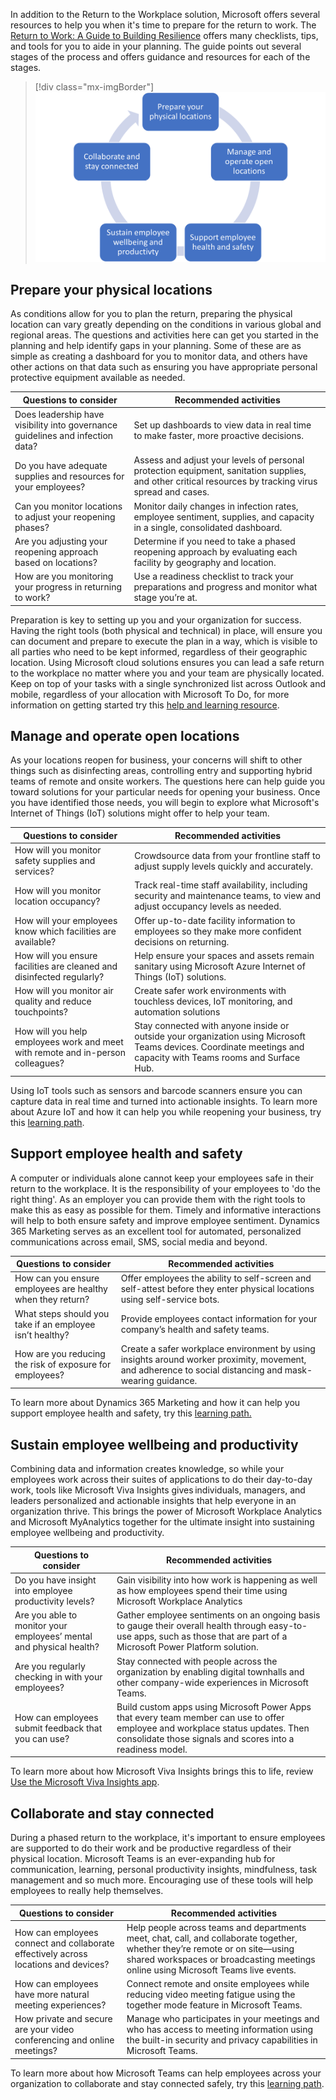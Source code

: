 In addition to the Return to the Workplace solution, Microsoft offers several resources to help you when it's time to prepare for the return to work. The [Return to Work: A Guide to Building Resilience](https://clouddamcdnprodep.azureedge.net/gdc/gdcrKoiqK/original/?azure-portal=true) offers many checklists, tips, and tools for you to aide in your planning. The guide points out several stages of the process and offers guidance and resources for each of the stages.

> [!div class="mx-imgBorder"]
> [![Diagram of the return to workplace stages.](../media/return-workplace-stages.png)](../media/return-workplace-stages.png#lightbox)

## Prepare your physical locations

As conditions allow for you to plan the return, preparing the physical location can vary greatly depending on the conditions in various global and regional areas. The questions and activities here can get you started in the planning and help identify gaps in your planning. Some of these are as simple as creating a dashboard for you to monitor data, and others have other actions on that data such as ensuring you have appropriate personal protective equipment available as needed.

|     Questions to consider                                                               |     Recommended activities                                                                                                                                       |
|-----------------------------------------------------------------------------------------|------------------------------------------------------------------------------------------------------------------------------------------------------------------|
|     Does   leadership have visibility into governance guidelines and infection data?    |     Set up   dashboards to view data in real time to make faster, more proactive   decisions.                                                                    |
|     Do you have adequate supplies and resources for your   employees?                   |     Assess and adjust your levels of personal protection equipment,   sanitation supplies, and other critical resources by tracking virus spread   and cases.    |
|     Can you   monitor locations to adjust your reopening phases?                        |     Monitor   daily changes in infection rates, employee sentiment, supplies, and capacity   in a single, consolidated dashboard.                                |
|     Are you adjusting your reopening approach based on   locations?                     |     Determine if you need to take a phased reopening approach by   evaluating each facility by geography and location.                                           |
|     How are   you monitoring your progress in returning to work?                        |     Use a   readiness checklist to track your preparations and progress and   monitor what stage you’re at.                                               |

Preparation is key to setting up you and your organization for success. Having the right tools (both physical and technical) in place, will ensure you can document and prepare to execute the plan in a way, which is visible to all parties who need to be kept informed, regardless of their geographic location. Using Microsoft cloud solutions ensures you can lead a safe return to the workplace no matter where you and your team are physically located. Keep on top of your tasks with a single synchronized list across Outlook and mobile, regardless of your allocation with Microsoft To Do, for more information on getting started try this [help and learning resource](https://support.microsoft.com/todo/?azure-portal=true).

## Manage and operate open locations

As your locations reopen for business, your concerns will shift to other things such as disinfecting areas, controlling entry and supporting hybrid teams of remote and onsite workers. The questions here can help guide you toward solutions for your particular needs for opening your business. Once you have identified those needs, you will begin to explore what Microsoft's Internet of Things (IoT) solutions might offer to help your team.

|     Questions to consider                                                                |     Recommended activities                                                                                                                                                  |
|------------------------------------------------------------------------------------------|-----------------------------------------------------------------------------------------------------------------------------------------------------------------------------|
|     How will   you monitor safety supplies and services?                                 |     Crowdsource   data from your frontline staff to adjust supply levels quickly and   accurately.                                                                          |
|     How will you monitor location occupancy?                                             |     Track real-time staff availability, including security and   maintenance teams, to view and adjust occupancy levels as needed.                                          |
|     How will   your employees know which facilities are available?                       |     Offer   up-to-date facility information to employees so they make more confident   decisions on returning.                                                              |
|     How will you ensure facilities are cleaned and   disinfected regularly?              |     Help ensure your spaces and assets remain sanitary using Microsoft   Azure Internet of Things (IoT) solutions.                                                          |
|     How will   you monitor air quality and reduce touchpoints?                           |     Create   safer work environments with touchless devices, IoT monitoring, and   automation solutions                                                                     |
|     How will you help employees work and meet with remote   and in-person colleagues?    |     Stay connected with anyone inside or outside your organization   using Microsoft Teams devices. Coordinate meetings and capacity with Teams   rooms and Surface Hub.    |

Using IoT tools such as sensors and barcode scanners ensure you can capture data in real time and turned into actionable insights. To learn more about Azure IoT and how it can help you while reopening your business, try this [learning path](https://docs.microsoft.com/learn/paths/introduction-to-azure-iot/?azure-portal=true).

## Support employee health and safety

A computer or individuals alone cannot keep your employees safe in their return to the workplace. It is the responsibility of your employees to 'do the right thing'. As an employer you can provide them with the right tools to make this as easy as possible for them. Timely and informative interactions will help to both ensure safety and improve employee sentiment. Dynamics 365 Marketing serves as an excellent tool for automated, personalized communications across email, SMS, social media and beyond.

|     Questions to consider                                           |     Recommended activities                                                                                                                                         |
|---------------------------------------------------------------------|--------------------------------------------------------------------------------------------------------------------------------------------------------------------|
|     How can   you ensure employees are healthy when they return?    |     Offer   employees the ability to self-screen and self-attest before they enter   physical locations using self-service bots.                                   |
|     What steps should you take if an employee isn’t   healthy?      |     Provide employees contact information for your company’s health   and safety teams.                                                                            |
|     How are   you reducing the risk of exposure for employees?      |     Create a   safer workplace environment by using insights around worker proximity,   movement, and adherence to social distancing and mask-wearing guidance.    |

To learn more about Dynamics 365 Marketing and how it can help you support employee health and safety, try this [learning path.](https://docs.microsoft.com/learn/paths/work-core-features-marketing/?azure-portal=true)

Sustain employee wellbeing and productivity
-------------------------------------------

Combining data and information creates knowledge, so while your employees work across their suites of applications to do their day-to-day work, tools like Microsoft Viva Insights gives individuals, managers, and leaders personalized and actionable insights that help everyone in an organization thrive. This brings the power of Microsoft Workplace Analytics and Microsoft MyAnalytics together for the ultimate insight into sustaining employee wellbeing and productivity.

|     Questions to consider                                                    |     Recommended activities                                                                                                                                                                               |
|------------------------------------------------------------------------------|----------------------------------------------------------------------------------------------------------------------------------------------------------------------------------------------------------|
|     Do you   have insight into employee productivity levels?                 |     Gain   visibility into how work is happening as well as how employees spend their   time using Microsoft Workplace Analytics                                                                         |
|     Are you able to monitor your employees’ mental and   physical health?    |     Gather employee sentiments on an ongoing basis to gauge their   overall health through easy-to-use apps, such as those that are part of a   Microsoft Power Platform solution.                       |
|     Are you   regularly checking in with your employees?                     |     Stay   connected with people across the organization by enabling digital townhalls   and other company-wide experiences in Microsoft Teams.                                                          |
|     How can employees submit feedback that you can use?                      |     Build custom apps using Microsoft Power Apps that every team   member can use to offer employee and workplace status updates. Then   consolidate those signals and scores into a readiness model.    |

To learn more about how Microsoft Viva Insights brings this to life, review [Use the Microsoft Viva Insights app](https://docs.microsoft.com/insights/teams-app-use-insights/?azure-portal=true).

## Collaborate and stay connected

During a phased return to the workplace, it's important to ensure employees are supported to do their work and be productive regardless of their physical location. Microsoft Teams is an ever-expanding hub for communication, learning, personal productivity insights, mindfulness, task management and so much more. Encouraging use of these tools will help employees to really help themselves.

|     Questions to consider                                                                    |     Recommended activities                                                                                                                                                                                                    |
|----------------------------------------------------------------------------------------------|-------------------------------------------------------------------------------------------------------------------------------------------------------------------------------------------------------------------------------|
|     How can   employees connect and collaborate effectively across locations and devices?    |     Help people   across teams and departments meet, chat, call, and collaborate   together, whether they’re remote or on site—using shared workspaces or   broadcasting meetings online using Microsoft Teams live events.    |
|     How can employees have more natural meeting   experiences?                               |     Connect remote and onsite employees while reducing video meeting   fatigue using the together mode feature in Microsoft Teams.                                                                                            |
|     How   private and secure are your video conferencing and online meetings?                |     Manage who   participates in your meetings and who has access to meeting information using   the built-in security and privacy capabilities in Microsoft Teams.                                                           |

To learn more about how Microsoft Teams can help employees across your organization to collaborate and stay connected safely, try this [learning path](https://docs.microsoft.com/learn/paths/m365-teams-security/?azure-portal=true).